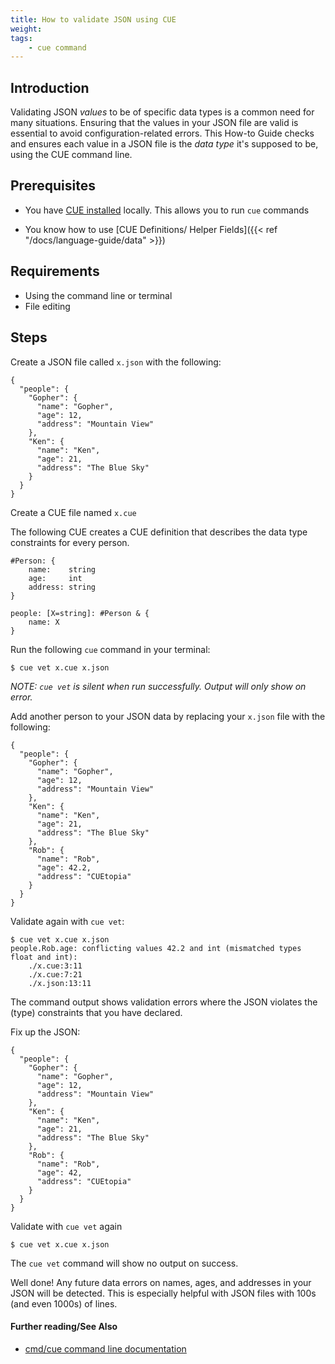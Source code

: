 ```yaml
---
title: How to validate JSON using CUE
weight:
tags:
    - cue command
---
```


## Introduction

Validating JSON _values_ to be of specific data types is a common need for many
situations. Ensuring that the values in your JSON file are valid is essential
to avoid configuration-related errors. This How-to Guide checks and ensures
each value in a JSON file is the _data type_ it's supposed to be, using the CUE
command line.

## Prerequisites

- You have [CUE installed](https://cuelang.org/docs/install/) locally. This
  allows you to run `cue` commands

- You know how to use [CUE Definitions/ Helper Fields]({{< ref "/docs/language-guide/data" >}})

## Requirements

- Using the command line or terminal
- File editing

## Steps

Create a JSON file called `x.json` with the following:

``` {title="x.json"}
{
  "people": {
    "Gopher": {
      "name": "Gopher",
      "age": 12,
      "address": "Mountain View"
    },
    "Ken": {
      "name": "Ken",
      "age": 21,
      "address": "The Blue Sky"
    }
  }
}
```

Create a CUE file named `x.cue`

The following CUE creates a CUE definition that describes the data type
constraints for every person.

``` {title="x.cue"}
#Person: {
	name:    string
	age:     int
	address: string
}

people: [X=string]: #Person & {
	name: X
}
```

Run the following `cue` command in your terminal:

```console
$ cue vet x.cue x.json
```

_NOTE: `cue vet` is silent when run successfully. Output will only show on error._

Add another person to your JSON data by replacing your `x.json` file with the
following:

``` {title="x.json"}
{
  "people": {
    "Gopher": {
      "name": "Gopher",
      "age": 12,
      "address": "Mountain View"
    },
    "Ken": {
      "name": "Ken",
      "age": 21,
      "address": "The Blue Sky"
    },
    "Rob": {
      "name": "Rob",
      "age": 42.2,
      "address": "CUEtopia"
    }
  }
}
```

Validate again with `cue vet`:

```console
$ cue vet x.cue x.json
people.Rob.age: conflicting values 42.2 and int (mismatched types float and int):
    ./x.cue:3:11
    ./x.cue:7:21
    ./x.json:13:11
```

The command output shows validation errors where the JSON violates
the (type) constraints that you have declared.

Fix up the JSON:

``` {title="x.json"}
{
  "people": {
    "Gopher": {
      "name": "Gopher",
      "age": 12,
      "address": "Mountain View"
    },
    "Ken": {
      "name": "Ken",
      "age": 21,
      "address": "The Blue Sky"
    },
    "Rob": {
      "name": "Rob",
      "age": 42,
      "address": "CUEtopia"
    }
  }
}
```

Validate with `cue vet` again

```console
$ cue vet x.cue x.json
```

The `cue vet` command will show no output on success.

Well done! Any future data errors on names, ages, and addresses in your JSON
will be detected. This is especially helpful with JSON files with 100s (and
even 1000s) of lines.

#### Further reading/See Also

- [cmd/cue command line documentation](https://cue.googlesource.com/cue/+/refs/tags/v0.2.0/doc/cmd/cue.md)
